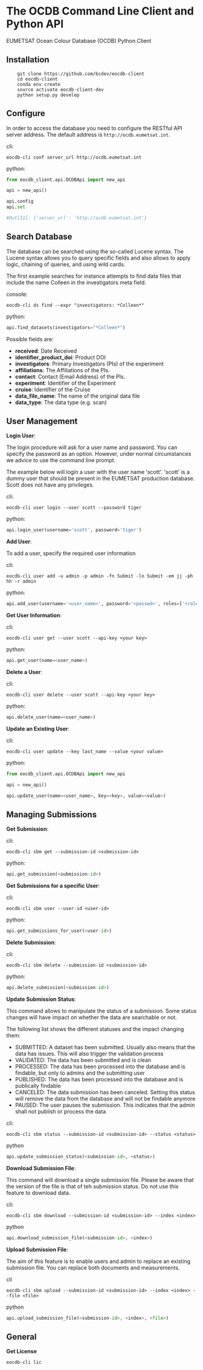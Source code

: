 # The OCDB Command Line Client and Python API

EUMETSAT Ocean Colour Database (OCDB) Python Client

## Installation

```console
    git clone https://github.com/bcdev/eocdb-client
    cd eocdb-client
    conda env create
    source activate eocdb-client-dev
    python setup.py develop
```


## Configure

In order to access the database you need to configure the RESTful API server address.
The default address is ```http://ocdb.eumetsat.int```.


cli:
```console
eocdb-cli conf server_url http://ocdb.eumetsat.int
```

python:
```python
from eocdb_client.api.OCDBApi import new_api

api = new_api()

api.config
api.set

#Out[11]: {'server_url': 'http://ocdb.eumetsat.int'}
```


## Search Database


The database can be searched using the so-called Lucene syntax. The Lucene
syntax allows you to query specific fields and also allows to apply logic,
chaining of queries, and using wild cards.

The first example searches for instance attempts to find data files
that include the name Colleen in the investigators meta field.

console:
```console
eocdb-cli ds find --expr "investigators: *Colleen*"
```

python:
```python
api.find_datasets(investigators="*Colleen*")
```

Possible fields are:

- __received__: Date Received
- __identifier_product_doi__: Product DOI
- __investigators__: Primary Investigators (PIs) of the experiment
- __affiliations__: The Affiliations of the PIs.
- __contact__: Contact (Email Address) of the PIs.
- __experiment__: Identifier of the Experiment
- __cruise__: Identifier of the Cruise
- __data_file_name__: The name of the original data file
- __data_type__: The data type (e.g. scan)


## User Management

__Login User__:

The login procedure will ask for a user name and password. You can specify the password
 as an option. However, under normal circumstances we advice to use the command line prompt.

The example below will login a user with the user name 'scott'. 'scott' is
a dummy user that should be present in the EUMETSAT production database. Scott
does not have any privileges.

cli:
```console
eocdb-cli user login --user scott --password tiger
```

python:
```python
api.login_user(username='scott', password='tiger')
```


__Add User__:

To add a user, specify the required user information


cli:
```console
eocdb-cli user add -u admin -p admin -fn Submit -ln Submit -em jj -ph hh -r admin
```

python:
```python
api.add_user(username='<user_name>', password='<passwd>', roles=['<role1>, <role2>'])
```


__Get User Information__:


cli:
```console
eocdb-cli user get --user scott --api-key <your key>
```

python:
```python
api.get_user(name=<user_name>)
```


__Delete a User__:


cli:
```console
eocdb-cli user delete --user scott --api-key <your key>
```

python:
```python
api.delete_user(name=<user_name>)
```


__Update an Existing User__:


cli:
```console
eocdb-cli user update --key last_name --value <your value>
```

python:
```python
from eocdb_client.api.OCDBApi import new_api

api = new_api()

api.update_user(name=<user_name>, key=<key>, value=<value>)
```


## Managing Submissions

__Get Submission__:


cli:
```console
eocdb-cli sbm get --submission-id <submission-id>
```

python:
```python
api.get_submission(<submission-id>)
```


__Get Submissions for a specific User__:


cli:
```console
eocdb-cli sbm user --user-id <user-id>
```

python:
```python
api.get_submissions_for_user(<user-id>)
```


__Delete Submission__:


cli:
```console
eocdb-cli sbm delete --submission-id <submission-id>
```

python:
```python
api.delete_submission(<submission-id>)
```


__Update Submission Status__:

This command allows to manipulate the status of a submission. Some status changes will have impact on
whether the data are searchable or not.

The following list shows the different statuses and the impact changing them:

- SUBMITTED: A dataset has been submitted. Usually also means that the data has issues. This will also trigger
  the validation process
- VALIDATED: The data has been submitted and is clean
- PROCESSED: The data has been processed into the database and is findable, but only to admins and the submitting user
- PUBLISHED: The data has been processed into the database and is publically findable
- CANCELED: The data submission has been canceled. Setting this status will remove the data from the database and will
  not be findable anymore
- PAUSED: The user pauses the submission. This indicates that the admin shall not publish or process the data

cli:
```console
eocdb-cli sbm status --submission-id <submission-id> --status <status>
```


python
```python
api.update_submission_status(<submission-id>, <status>)
```


__Download Submission File__:


This command will download a single submission file. Please be aware that the version of the file is that of teh submission
status. Do not use this feature to download data.

cli:
```console
eocdb-cli sbm download --submission-id <submission-id> --index <index>
```


python
```python
api.download_submission_file(<submission-id>, <index>)
```


__Upload Submission File__:


The aim of this feature is to enable users and admin to replace an existing submission file. You can
replace both documents and measurements.


cli
```console
eocdb-cli sbm upload --submission-id <submission-id> --index <index> --file <file>
```


python
```python
api.upload_submission_file(<submission-id>, <index>, <file>)
```


## General

__Get License__


```console
eocdb-cli lic
```
